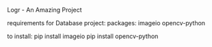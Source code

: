Logr - An Amazing Project  

requirements for Database project:
packages: 
    imageio
    opencv-python

to install:
    pip install imageio
    pip install opencv-python
